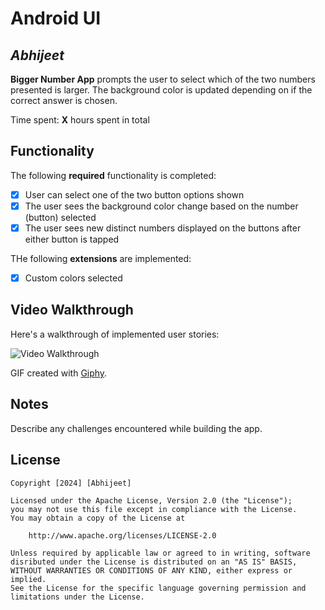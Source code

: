 # Android UI

## *Abhijeet*

**Bigger Number App** prompts the user to select which of the two numbers presented is larger. The background color is updated depending on if the correct answer is chosen.

Time spent: **X** hours spent in total

## Functionality

The following  **required** functionality is completed:

* [x] User can select one of the two button options shown
* [x] The user sees the background color change based on the number (button) selected
* [x] The user sees new distinct numbers displayed on the buttons after either button is tapped

THe following **extensions** are implemented:

* [x] Custom colors selected

## Video Walkthrough

Here's a walkthrough of implemented user stories:

<img src='https://media.giphy.com/media/6ndGh6mP2RfYDtLz79/giphy.gif' title='Video Walkthrough' width='' alt='Video Walkthrough' />

GIF created with [Giphy](https://giphy.com/).

## Notes

Describe any challenges encountered while building the app.

## License 

    Copyright [2024] [Abhijeet]
    
    Licensed under the Apache License, Version 2.0 (the "License");
    you may not use this file except in compliance with the License.
    You may obtain a copy of the License at 

        http://www.apache.org/licenses/LICENSE-2.0

    Unless required by applicable law or agreed to in writing, software
    disributed under the License is distributed on an "AS IS" BASIS,
    WITHOUT WARRANTIES OR CONDITIONS OF ANY KIND, either express or implied.
    See the License for the specific language governing permission and
    limitations under the License.

